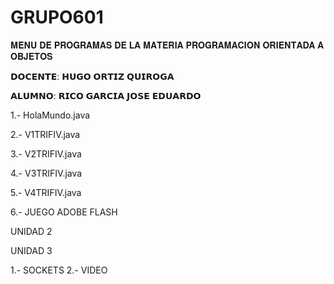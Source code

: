 # GRUPO601

𝐌𝐄𝐍𝐔 𝐃𝐄 𝐏𝐑𝐎𝐆𝐑𝐀𝐌𝐀𝐒 𝐃𝐄 𝐋𝐀 𝐌𝐀𝐓𝐄𝐑𝐈𝐀 𝐏𝐑𝐎𝐆𝐑𝐀𝐌𝐀𝐂𝐈𝐎𝐍 𝐎𝐑𝐈𝐄𝐍𝐓𝐀𝐃𝐀 𝐀 𝐎𝐁𝐉𝐄𝐓𝐎𝐒


𝗗𝗢𝗖𝗘𝗡𝗧𝗘: 𝗛𝗨𝗚𝗢 𝗢𝗥𝗧𝗜𝗭 𝗤𝗨𝗜𝗥𝗢𝗚𝗔


𝗔𝗟𝗨𝗠𝗡𝗢: 𝗥𝗜𝗖𝗢 𝗚𝗔𝗥𝗖𝗜𝗔 𝗝𝗢𝗦𝗘 𝗘𝗗𝗨𝗔𝗥𝗗𝗢

1.- HolaMundo.java

2.- V1TRIFIV.java

3.- V2TRIFIV.java

4.- V3TRIFIV.java

5.- V4TRIFIV.java

6.- JUEGO ADOBE FLASH

UNIDAD 2

UNIDAD 3

1.- SOCKETS
2.- VIDEO
